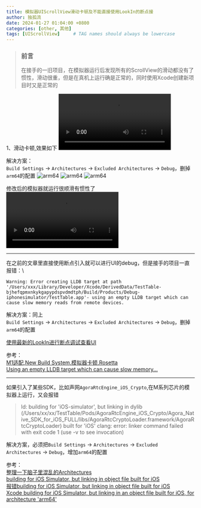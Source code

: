 ```yaml
---
title: 模拟器UIScrollView滑动卡顿及不能直接使用LookIn的断点接
author: 独孤流
date: 2024-01-27 01:04:00 +0800
categories: [other, 其他]
tags: [UIScrollView]     # TAG names should always be lowercase
---
```


> ### 前言
> 在接手的一旧项目，在模拟器运行后发现所有的ScrollView的滑动都没有了惯性，滑动很重，但是在真机上运行确是正常的，同时使用Xcode创建新项目时又是正常的

1、滑动卡顿,效果如下
![滑动卡顿](/assets/img/other/other-scroll1.mp4)

解决方案：\
`Build Settings` -> `Architectures` -> `Excluded Architectures` -> `Debug`，删掉`arm64`的配置
![arm64](/assets/img/other/other-other_scroll_arm64_1.png)
![arm64](/assets/img/other/other-other_scroll_arm64_2.png)
![arm64](/assets/img/other/other-other_scroll_arm64_3.png)

修改后的模拟器就运行很顺滑有惯性了
![滑动卡顿](/assets/img/other/other-scroll2.mp4)

----
在之前的文章里直接使用断点引入就可以进行UI的debug，但是接手的项目一直报错：\
```
Warning: Error creating LLDB target at path '/Users/xxx/Library/Developer/Xcode/DerivedData/TestTable-bjhefqpmxnkykgapypdspvdmdtph/Build/Products/Debug-iphonesimulator/TestTable.app'- using an empty LLDB target which can cause slow memory reads from remote devices.
```
解决方案：同上\
`Build Settings` -> `Architectures` -> `Excluded Architectures` -> `Debug`，删掉`arm64`的配置

[使用最新的LookIn进行断点调试查看UI](https://www.jianshu.com/p/3ee8960c1ffb)

参考：\
[M1适配,New Build System,模拟器卡顿,Rosetta](https://www.jianshu.com/p/9df49126ec27)\
[Using an empty LLDB target which can cause slow memory...](https://stackoverflow.com/questions/64114768/using-an-empty-lldb-target-which-can-cause-slow-memory-reads-from-remote-devices)

----
如果引入了某些SDK，比如声网`AgoraRtcEngine_iOS_Crypto`,在M系列芯片的模拟器上运行，又会报错
> ld: building for 'iOS-simulator', but linking in dylib (/Users/xx/xx/TestTable/Pods/AgoraRtcEngine_iOS_Crypto/Agora_Native_SDK_for_iOS_FULL/libs/AgoraRtcCryptoLoader.framework/AgoraRtcCryptoLoader) built for 'iOS'
clang: error: linker command failed with exit code 1 (use -v to see invocation)

解决方案，必须把`Build Settings` -> `Architectures` -> `Excluded Architectures` -> `Debug`，增加`arm64`的配置


参考：\
[整理一下脑子里混乱的Architectures](https://juejin.cn/post/7034782069410496542)\
[building for iOS Simulator, but linking in object file built for iOS](https://www.jianshu.com/p/0fc2a6402870)\
[报错building for iOS Simulator, but linking in object file built for iOS](https://blog.csdn.net/u011224726/article/details/124453819)\
[Xcode building for iOS Simulator, but linking in an object file built for iOS, for architecture 'arm64'](https://stackoverflow.com/questions/63607158/xcode-building-for-ios-simulator-but-linking-in-an-object-file-built-for-ios-f)
